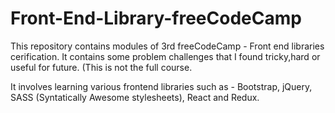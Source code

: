 # Front-End-Library-freeCodeCamp
This repository contains modules of 3rd freeCodeCamp - Front end libraries cerification.
It contains some problem challenges that I found tricky,hard or useful for future. 
(This is not the full course.

It involves learning various frontend libraries such as - Bootstrap, jQuery, SASS (Syntatically Awesome stylesheets), React and Redux.
